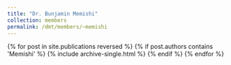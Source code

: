 ```yaml
---
title: "Dr. Bunjamin Memishi"
collection: members
permalink: /dmt/members/~memishi
---
```


{% for post in site.publications reversed %}
  {% if post.authors contains 'Memishi' %}
    {% include archive-single.html %}
  {% endif %}
{% endfor %}
